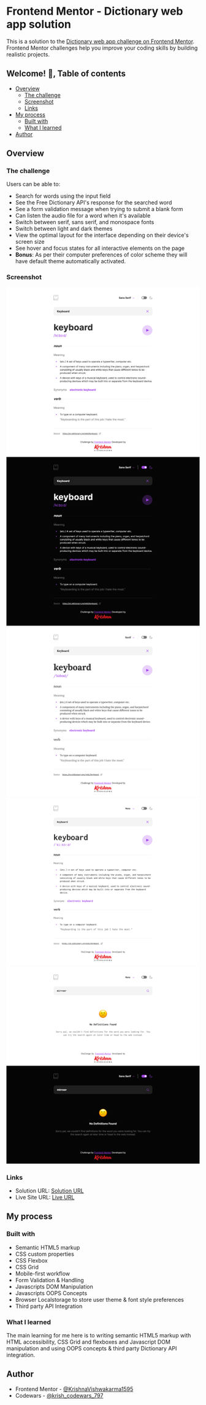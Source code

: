 # Frontend Mentor - Dictionary web app solution

This is a solution to the [Dictionary web app challenge on Frontend Mentor](https://www.frontendmentor.io/challenges/dictionary-web-app-h5wwnyuKFL). Frontend Mentor challenges help you improve your coding skills by building realistic projects.

## Welcome! 👋, Table of contents

- [Overview](#overview)
  - [The challenge](#the-challenge)
  - [Screenshot](#screenshot)
  - [Links](#links)
- [My process](#my-process)
  - [Built with](#built-with)
  - [What I learned](#what-i-learned)  
- [Author](#author)

## Overview

### The challenge

Users can be able to:

- Search for words using the input field
- See the Free Dictionary API's response for the searched word
- See a form validation message when trying to submit a blank form
- Can listen the audio file for a word when it's available
- Switch between serif, sans serif, and monospace fonts
- Switch between light and dark themes
- View the optimal layout for the interface depending on their device's screen size
- See hover and focus states for all interactive elements on the page
- **Bonus**: As per their computer preferences of color scheme they will have default theme automatically activated.

### Screenshot

![](./theme-light.png)
![](./theme-dark.png)
![](./theme-light-serif.png)
![](./theme-light-mono.png)
![](./theme-light-no-data.png)
![](./theme-dark-no-data.png)

### Links

- Solution URL: [Solution URL](https://www.frontendmentor.io/solutions/responsive-theme-based-dictionary-web-app-using-bootstrap-and-js-oops-WZDs4P-3O6)
- Live Site URL: [Live URL](https://krishnavishwakarma1595.github.io/frontend-mentor/Intermediate/dictionary-web-app/)

## My process

### Built with

- Semantic HTML5 markup
- CSS custom properties
- CSS Flexbox
- CSS Grid
- Mobile-first workflow
- Form Validation & Handling
- Javascripts DOM Manipulation
- Javascripts OOPS Concepts
- Browser Localstorage to store user theme & font style preferences
- Third party API Integration

### What I learned

The main learning for me here is to writing semantic HTML5 markup with HTML accessibility, CSS Grid and flexboxes and Javascript DOM manipulation and using OOPS concepts & third party Dictionary API integration.

## Author

- Frontend Mentor - [@KrishnaVishwakarma1595](https://www.frontendmentor.io/profile/KrishnaVishwakarma1595)
- Codewars - [@krish_codewars_797](https://www.codewars.com/users/krish_codewars_797)